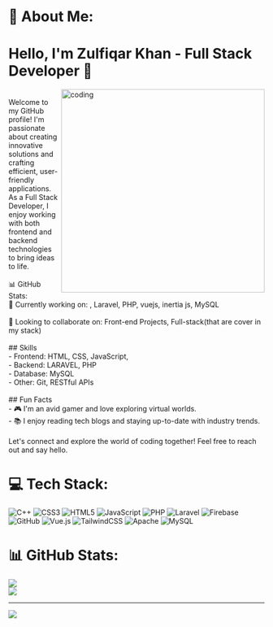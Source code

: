 # 💫 About Me:
# Hello, I'm Zulfiqar Khan - Full Stack Developer 👋<br>
<img align="right" alt="coding" width="400" src="https://github.com/Zulfibaba/Zulfibaba/assets/116812437/3ca614c1-4231-49c0-80bd-1d164fecf930">

<br>Welcome to my GitHub profile! I'm passionate about creating innovative solutions and crafting efficient, user-friendly applications. As a Full Stack Developer, I enjoy working with both frontend and backend technologies to bring ideas to life.<br><br>📊 GitHub Stats:<br>
🔭 Currently working on: , Laravel, PHP, vuejs, inertia js,  MySQL<br><br>👯 Looking to collaborate on: Front-end Projects, Full-stack(that are cover in my stack)<br><br>## Skills<br>- Frontend: HTML, CSS, JavaScript,<br>- Backend: LARAVEL, PHP<br>- Database: MySQL <br>- Other: Git, RESTful APIs<br><br>## Fun Facts<br>- 🎮 I'm an avid gamer and love exploring virtual worlds.<br>- 📚 I enjoy reading tech blogs and staying up-to-date with industry trends.<br><br>Let's connect and explore the world of coding together! Feel free to reach out and say hello.<br>


# 💻 Tech Stack:
![C++](https://img.shields.io/badge/c++-%2300599C.svg?style=for-the-badge&logo=c%2B%2B&logoColor=white) ![CSS3](https://img.shields.io/badge/css3-%231572B6.svg?style=for-the-badge&logo=css3&logoColor=white) ![HTML5](https://img.shields.io/badge/html5-%23E34F26.svg?style=for-the-badge&logo=html5&logoColor=white) ![JavaScript](https://img.shields.io/badge/javascript-%23323330.svg?style=for-the-badge&logo=javascript&logoColor=%23F7DF1E) ![PHP](https://img.shields.io/badge/php-%23777BB4.svg?style=for-the-badge&logo=php&logoColor=white) ![Laravel](https://img.shields.io/badge/laravel-%23FF2D20.svg?style=for-the-badge&logo=laravel&logoColor=white) ![Firebase](https://img.shields.io/badge/firebase-%23039BE5.svg?style=for-the-badge&logo=firebase) ![GitHub](https://img.shields.io/badge/GitHub-%23121011.svg?style=for-the-badge&logo=github&logoColor=white) ![Vue.js](https://img.shields.io/badge/vuejs-%2335495e.svg?style=for-the-badge&logo=vuedotjs&logoColor=%234FC08D) ![TailwindCSS](https://img.shields.io/badge/tailwindcss-%2338B2AC.svg?style=for-the-badge&logo=tailwind-css&logoColor=white) ![Apache](https://img.shields.io/badge/apache-%23D42029.svg?style=for-the-badge&logo=apache&logoColor=white) ![MySQL](https://img.shields.io/badge/mysql-%2300f.svg?style=for-the-badge&logo=mysql&logoColor=white)
# 📊 GitHub Stats:
![](https://github-readme-stats.vercel.app/api?username=Zulfibaba&theme=dark&hide_border=false&include_all_commits=false&count_private=false)<br/>
[![](https://visitcount.itsvg.in/api?id=ZulfiBaba&label=Profile%20Views&pretty=false)](https://visitcount.itsvg.in)



---
[![](https://visitcount.itsvg.in/api?id=Zulfibaba&icon=0&color=0)](https://visitcount.itsvg.in)

<!-- Proudly created with GPRM ( https://gprm.itsvg.in ) -->
